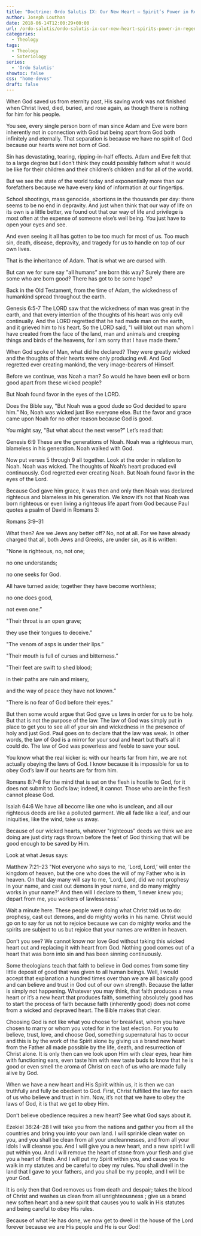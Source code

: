 ```yaml
---
title: "Doctrine: Ordo Salutis IX: Our New Heart – Spirit’s Power in Regeneration"
author: Joseph Louthan
date: 2018-06-14T12:00:29+00:00
url: /ordo-salutis/ordo-salutis-ix-our-new-heart-spirits-power-in-regeneration/
categories:
  - Theology
tags:
  - Theology
  - Soteriology
series:
  - 'Ordo Salutis'
showtoc: false
css: "home-devos"
draft: false
---
```

When God saved us from eternity past, His saving work was not finished when Christ lived, died, buried, and rose again, as though there is nothing for him for his people.

You see, every single person born of man since Adam and Eve were born inherently not in connection with God but being apart from God both infinitely and eternally. That separation is because we have no spirit of God because our hearts were not born of God.

Sin has devastating, tearing, ripping-in-half effects. Adam and Eve felt that to a large degree but I don’t think they could possibly fathom what it would be like for their children and their children’s children and for all of the world.

But we see the state of the world today and exponentially more than our forefathers because we have every kind of information at our fingertips.

School shootings, mass genocide, abortions in the thousands per day: there seems to be no end in depravity. And just when think that our way of life on its own is a little better, we found out that our way of life and privilege is most often at the expense of someone else’s well being. You just have to open your eyes and see.

And even seeing it all has gotten to be too much for most of us. Too much sin, death, disease, depravity, and tragedy for us to handle on top of our own lives.

That is the inheritance of Adam. That is what we are cursed with.

But can we for sure say "all humans” are born this way? Surely there are some who are born good? There has got to be some hope?

Back in the Old Testament, from the time of Adam, the wickedness of humankind spread throughout the earth.

Genesis 6:5-7 The LORD saw that the wickedness of man was great in the earth, and that every intention of the thoughts of his heart was only evil continually. And the LORD regretted that he had made man on the earth, and it grieved him to his heart. So the LORD said, "I will blot out man whom I have created from the face of the land, man and animals and creeping things and birds of the heavens, for I am sorry that I have made them.”

When God spoke of Man, what did he declared? They were greatly wicked and the thoughts of their hearts were only producing evil. And God regretted ever creating mankind, the very image-bearers of Himself.

Before we continue, was Noah a man? So would he have been evil or born good apart from these wicked people?

But Noah found favor in the eyes of the LORD.

Does the Bible say, "But Noah was a good dude so God decided to spare him.” No, Noah was wicked just like everyone else. But the favor and grace came upon Noah for no other reason because God is good.

You might say, "But what about the next verse?” Let’s read that:

Genesis 6:9 These are the generations of Noah. Noah was a righteous man, blameless in his generation. Noah walked with God.

Now put verses 5 through 9 all together. Look at the order in relation to Noah. Noah was wicked. The thoughts of Noah’s heart produced evil continuously. God regretted ever creating Noah. But Noah found favor in the eyes of the Lord.

Because God gave him grace, it was then and only then Noah was declared righteous and blameless in his generation. We know it’s not that Noah was born righteous or even living a righteous life apart from God because Paul quotes a psalm of David in Romans 3:

Romans 3:9–31

What then? Are we Jews any better off? No, not at all. For we have already charged that all, both Jews and Greeks, are under sin, as it is written:

"None is righteous, no, not one;

no one understands;

no one seeks for God.

All have turned aside; together they have become worthless;

no one does good,

not even one.”

"Their throat is an open grave;

they use their tongues to deceive.”

"The venom of asps is under their lips.”

"Their mouth is full of curses and bitterness.”

"Their feet are swift to shed blood;

in their paths are ruin and misery,

and the way of peace they have not known.”

"There is no fear of God before their eyes.”

But then some would argue that God gave us laws in order for us to be holy. But that is not the purpose of the law. The law of God was simply put in place to get you to see all of your sin and wickedness in the presence of holy and just God. Paul goes on to declare that the law was weak. In other words, the law of God is a mirror for your soul and heart but that’s all it could do. The law of God was powerless and feeble to save your soul.

You know what the real kicker is: with our hearts far from him, we are not actually obeying the laws of God. I know because it is impossible for us to obey God’s law if our hearts are far from him.

Romans 8:7–8 For the mind that is set on the flesh is hostile to God, for it does not submit to God’s law; indeed, it cannot. Those who are in the flesh cannot please God.

Isaiah 64:6 We have all become like one who is unclean, and all our righteous deeds are like a polluted garment. We all fade like a leaf, and our iniquities, like the wind, take us away.

Because of our wicked hearts, whatever "righteous” deeds we think we are doing are just dirty rags thrown before the feet of God thinking that will be good enough to be saved by Him.

Look at what Jesus says:

Matthew 7:21–23 "Not everyone who says to me, ‘Lord, Lord,’ will enter the kingdom of heaven, but the one who does the will of my Father who is in heaven.  On that day many will say to me, ‘Lord, Lord, did we not prophesy in your name, and cast out demons in your name, and do many mighty works in your name?’  And then will I declare to them, ‘I never knew you; depart from me, you workers of lawlessness.’

Wait a minute here. These people were doing what Christ told us to do: prophesy, cast out demons, and do mighty works in his name. Christ would go on to say for us not to rejoice because we can do mighty works and the spirits are subject to us but rejoice that your names are written in heaven.

Don’t you see? We cannot know nor love God without taking this wicked heart out and replacing it with heart from God. Nothing good comes out of a heart that was born into sin and has been sinning continuously.

Some theologians teach that faith to believe in God comes from some tiny little deposit of good that was given to all human beings. Well, I would accept that explanation a hundred times over than we are all basically good and can believe and trust in God out of our own strength. Because the latter is simply not happening. Whatever you may think, that faith produces a new heart or it’s a new heart that produces faith, something absolutely good has to start the process of faith because faith (inherently good) does not come from a wicked and depraved heart. The Bible makes that clear.

Choosing God is not like what you choose for breakfast, whom you have chosen to marry or whom you voted for in the last election. For you to believe, trust, love, and choose God, something supernatural has to occur and this is by the work of the Spirit alone by giving us a brand new heart from the Father all made possible by the life, death, and resurrection of Christ alone.  It is only then can we look upon Him with clear eyes, hear him with functioning ears, even taste him with new taste buds to know that he is good or even smell the aroma of Christ on each of us who are made fully alive by God.

When we have a new heart and His Spirit within us, it is then we can truthfully and fully be obedient to God. First, Christ fulfilled the law for each of us who believe and trust in him. Now, it’s not that we have to obey the laws of God, it is that we get to obey Him.

Don’t believe obedience requires a new heart? See what God says about it.

Ezekiel 36:24–28 I will take you from the nations and gather you from all the countries and bring you into your own land.  I will sprinkle clean water on you, and you shall be clean from all your uncleannesses, and from all your idols I will cleanse you.  And I will give you a new heart, and a new spirit I will put within you. And I will remove the heart of stone from your flesh and give you a heart of flesh.  And I will put my Spirit within you, and cause you to walk in my statutes and be careful to obey my rules.  You shall dwell in the land that I gave to your fathers, and you shall be my people, and I will be your God.

It is only then that God removes us from death and despair; takes the blood of Christ and washes us clean from all unrighteousness ; give us a brand new soften heart and a new spirit that causes you to walk in His statutes and being careful to obey His rules.

Because of what He has done, we now get to dwell in the house of the Lord forever because we are His people and He is our God!
